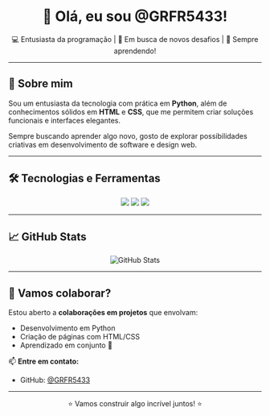 <h1 align="center">👋 Olá, eu sou @GRFR5433!</h1>

<p align="center">
  💻 Entusiasta da programação | 🚀 Em busca de novos desafios | 🌟 Sempre aprendendo!
</p>

---

## 🧠 Sobre mim

Sou um entusiasta da tecnologia com prática em **Python**, além de conhecimentos sólidos em **HTML** e **CSS**, que me permitem criar soluções funcionais e interfaces elegantes.

Sempre buscando aprender algo novo, gosto de explorar possibilidades criativas em desenvolvimento de software e design web.

---

## 🛠️ Tecnologias e Ferramentas

<div align="center">
  <img src="https://img.shields.io/badge/-Python-3776AB?style=for-the-badge&logo=python&logoColor=white" />
  <img src="https://img.shields.io/badge/-HTML5-E34F26?style=for-the-badge&logo=html5&logoColor=white" />
  <img src="https://img.shields.io/badge/-CSS3-1572B6?style=for-the-badge&logo=css3&logoColor=white" />
</div>

---

## 📈 GitHub Stats

<p align="center">
  <img src="https://github-readme-stats.vercel.app/api?username=GRFR5433&show_icons=true&theme=radical" alt="GitHub Stats" />
</p>

---

## 🤝 Vamos colaborar?

Estou aberto a **colaborações em projetos** que envolvam:
- Desenvolvimento em Python
- Criação de páginas com HTML/CSS
- Aprendizado em conjunto 🚀

📫 **Entre em contato:**  
- GitHub: [@GRFR5433](https://github.com/GRFR5433)

---

<p align="center">
  ⭐ Vamos construir algo incrível juntos! ⭐
</p>

